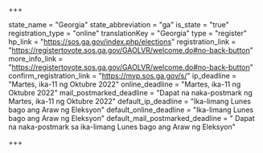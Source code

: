 +++

state_name = "Georgia"
state_abbreviation = "ga"
is_state = "true"
registration_type = "online"
translationKey = "Georgia"
type = "register"
hp_link = "https://sos.ga.gov/index.php/elections"
registration_link = "https://registertovote.sos.ga.gov/GAOLVR/welcome.do#no-back-button"
more_info_link = "https://registertovote.sos.ga.gov/GAOLVR/welcome.do#no-back-button"
confirm_registration_link = "https://mvp.sos.ga.gov/s/"
ip_deadline = "Martes, ika-11 ng Oktubre 2022"
online_deadline = "Martes, ika-11 ng Oktubre 2022"
mail_postmarked_deadline = "Dapat na naka-postmark ng Martes, ika-11 ng Oktubre 2022"
default_ip_deadline = "Ika-limang Lunes bago ang Araw ng Eleksyon"
default_online_deadline = "Ika-limang Lunes bago ang Araw ng Eleksyon"
default_mail_postmarked_deadline = " Dapat na naka-postmark sa ika-limang Lunes bago ang Araw ng Eleksyon"

+++